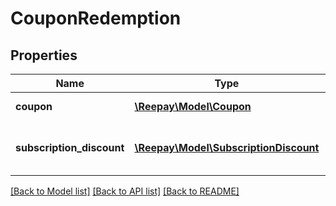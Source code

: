 # CouponRedemption

## Properties
Name | Type | Description | Notes
------------ | ------------- | ------------- | -------------
**coupon** | [**\Reepay\Model\Coupon**](Coupon.md) | Coupon redeemed |
**subscription_discount** | [**\Reepay\Model\SubscriptionDiscount**](SubscriptionDiscount.md) | Subscription discount released by coupon |

[[Back to Model list]](../../README.md#documentation-for-models) [[Back to API list]](../../README.md#documentation-for-api-endpoints) [[Back to README]](../../README.md)


